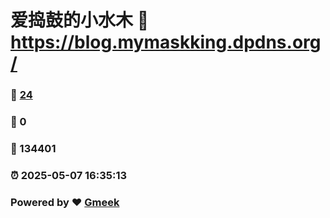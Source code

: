 # 爱捣鼓的小水木 :link: https://blog.mymaskking.dpdns.org/ 
### :page_facing_up: [24](https://blog.mymaskking.dpdns.org//tag.html) 
### :speech_balloon: 0 
### :hibiscus: 134401 
### :alarm_clock: 2025-05-07 16:35:13 
### Powered by :heart: [Gmeek](https://github.com/Meekdai/Gmeek)
